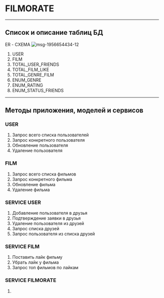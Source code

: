 # FILMORATE

---
## Список и описание таблиц БД

ER - СХЕМА
![msg-1956654434-12](https://github.com/SinitsaBogdan/java-filmorate/assets/124495463/b7c63426-deb7-4e34-b43d-c6bfefda40c6)

1. USER
2. FILM
3. TOTAL_USER_FRIENDS
4. TOTAL_FILM_LIKE
5. TOTAL_GENRE_FILM
6. ENUM_GENRE
7. ENUM_RATING
8. ENUM_STATUS_FRIENDS

---
## Методы приложения, моделей и сервисов

### USER
1. Запрос всего списка пользователей
2. Запрос конкретного пользователя
3. Обновление пользователя
4. Удаление пользователя

### FILM
1. Запрос всего списка фильмов
2. Запрос конкретного фильма
3. Обновление фильма
4. Удаление фильма

### SERVICE USER
1. Добавление пользователя в друзья
2. Подтверждение заявки в друзья
3. Удаление пользователя из друзей
4. Запрос списка друзей
5. Запрос пользователя из списка друзей

### SERVICE FILM
1. Поставить лайк фильму
2. Убрать лайк у фильма
3. Запрос топ фильмов по лайкам

### SERVICE FILMORATE
1.
